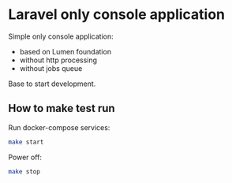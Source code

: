 # Laravel only console application

Simple only console application:
- based on Lumen foundation
- without http processing
- without jobs queue

Base to start development.

## How to make test run

Run docker-compose services:
```bash
make start
```

Power off:
```bash
make stop
```
